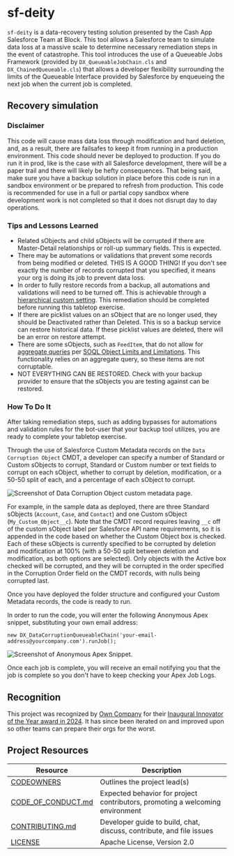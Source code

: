 # sf-deity
`sf-deity` is a data-recovery testing solution presented by the Cash App Salesforce Team at Block. This tool allows a Salesforce team to simulate data loss at a massive scale to determine necessary remediation steps in the event of catastrophe. This tool introduces the use of a Queueable Jobs Framework (provided by `DX_QueueableJobChain.cls` and `DX_ChainedQueueable.cls`) that allows a developer flexibility surrounding the limits of the Queueable Interface provided by Salesforce by enqueueing the next job when the current job is completed.

## Recovery simulation

### Disclaimer
This code will cause mass data loss through modification and hard deletion, and, as a result, there are failsafes to keep it from running in a production environment. This code should never be deployed to production. If you do run it in prod, like is the case with all Salesforce development, there will be a paper trail and there will likely be hefty consequences. That being said, make sure you have a backup solution in place before this code is run in a sandbox environment or be prepared to refresh from production. This code is recommended for use in a full or partial copy sandbox where development work is not completed so that it does not disrupt day to day operations.

### Tips and Lessons Learned
- Related sObjects and child sObjects will be corrupted if there are Master-Detail relationships or roll-up summary fields. This is expected.
- There may be automations or validations that prevent some records from being modified or deleted. THIS IS A GOOD THING! If you don't see exactly the number of records corrupted that you specified, it means your org is doing its job to prevent data loss.
- In order to fully restore records from a backup, all automations and validations will need to be turned off. This is achievable through a [hierarchical custom setting](https://help.salesforce.com/s/articleView?id=000384686&language=en_US&type=1). This remediation should be completed before running this tabletop exercise.
- If there are picklist values on an sObject that are no longer used, they should be Deactivated rather than Deleted. This is so a backup service can restore historical data. If these picklist values are deleted, there will be an error on restore attempt.
- There are some sObjects, such as `FeedItem`, that do not allow for [aggregate queries](https://developer.salesforce.com/docs/atlas.en-us.soql_sosl.meta/soql_sosl/sforce_api_calls_soql_select_agg_functions.htm) per [SOQL Object Limits and Limitations](https://developer.salesforce.com/docs/atlas.en-us.soql_sosl.meta/soql_sosl/sforce_api_calls_soql_limits.htm). This functionality relies on an aggregate query, so these items are not corruptable.
- NOT EVERYTHING CAN BE RESTORED. Check with your backup provider to ensure that the sObjects you are testing against can be restored.

### How To Do It
After taking remediation steps, such as adding bypasses for automations and validation rules for the bot-user that your backup tool utilizes, you are ready to complete your tabletop exercise.

Through the use of Salesforce Custom Metadata records on the `Data Corruption Object` CMDT, a developer can specify a number of Standard or Custom sObjects to corrupt, Standard or Custom number or text fields to corrupt on each sObject, whether to corrupt by deletion, modification, or a 50-50 split of each, and a percentage of each sObject to corrupt.

![Screenshot of Data Corruption Object custom metadata page.](https://github.com/user-attachments/assets/74191f33-8dcb-4d62-8837-467c1e77ac9f)

For example, in the sample data as deployed, there are three Standard sObjects (`Account`, `Case`, and `Contact`) and one Custom sObject (`My_Custom_Object__c`). Note that the CMDT record requires leaving `__c` off of the custom sObject label per Salesforce API name requirements, so it is appended in the code based on whether the Custom Object box is checked. Each of these sObjects is currently specified to be corrupted by deletion and modification at 100% (with a 50-50 split between deletion and modification, as both options are selected). Only objects with the Active box checked will be corrupted, and they will be corrupted in the order specified in the Corruption Order field on the CMDT records, with nulls being corrupted last.

Once you have deployed the folder structure and configured your Custom Metadata records, the code is ready to run.

In order to run the code, you will enter the following Anonymous Apex snippet, substituting your own email address:

```
new DX_DataCorruptionQueueableChain('your-email-address@yourcompany.com').runJob();
```

![Screenshot of Anonymous Apex Snippet.](https://github.com/user-attachments/assets/529454b1-ccc7-4be5-ae0e-1254865cedb9)

Once each job is complete, you will receive an email notifying you that the job is complete so you don't have to keep checking your Apex Job Logs.

## Recognition
This project was recognized by [Own Company](https://www.owndata.com/) for their [Inaugural Innovator of the Year award in 2024](https://www.owndata.com/newsroom/own-company-honors-excellence-in-customer-saas-data-protection-and-activation-at-dreamforce-2024). It has since been iterated on and improved upon so other teams can prepare their orgs for the worst.

## Project Resources

| Resource                                   | Description                                                                    |
| ------------------------------------------ | ------------------------------------------------------------------------------ |
| [CODEOWNERS](./CODEOWNERS)                 | Outlines the project lead(s)                                                   |
| [CODE_OF_CONDUCT.md](./CODE_OF_CONDUCT.md) | Expected behavior for project contributors, promoting a welcoming environment  |
| [CONTRIBUTING.md](./CONTRIBUTING.md)       | Developer guide to build, chat, discuss, contribute, and file issues           |
| [LICENSE](./LICENSE)                       | Apache License, Version 2.0                                                    |
